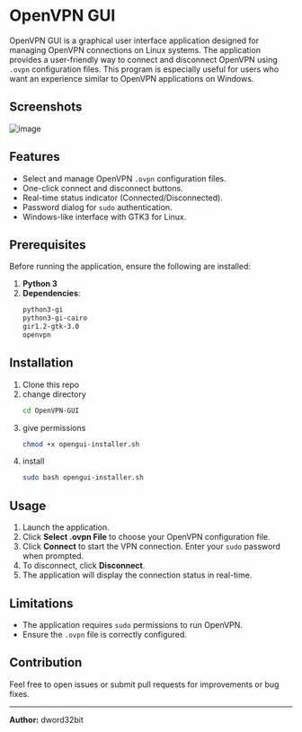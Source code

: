 # OpenVPN GUI

OpenVPN GUI is a graphical user interface application designed for managing OpenVPN connections on Linux systems. The application provides a user-friendly way to connect and disconnect OpenVPN using `.ovpn` configuration files. This program is especially useful for users who want an experience similar to OpenVPN applications on Windows.

## Screenshots
![image](https://github.com/user-attachments/assets/f35cd25f-dcca-4a91-b86b-f8ea51812778)

## Features
- Select and manage OpenVPN `.ovpn` configuration files.
- One-click connect and disconnect buttons.
- Real-time status indicator (Connected/Disconnected).
- Password dialog for `sudo` authentication.
- Windows-like interface with GTK3 for Linux.

## Prerequisites

Before running the application, ensure the following are installed:

1. **Python 3**
2. **Dependencies**:
   ```bash
   python3-gi
   python3-gi-cairo
   gir1.2-gtk-3.0
   openvpn
   ```

## Installation

1. Clone this repo
2. change directory
   ```bash
   cd OpenVPN-GUI
   ```
3. give permissions
   ```bash
   chmod +x opengui-installer.sh
   ```
4. install
   ```bash
   sudo bash opengui-installer.sh
   ```

## Usage

1. Launch the application.
2. Click **Select .ovpn File** to choose your OpenVPN configuration file.
3. Click **Connect** to start the VPN connection. Enter your `sudo` password when prompted.
4. To disconnect, click **Disconnect**.
5. The application will display the connection status in real-time.


## Limitations

- The application requires `sudo` permissions to run OpenVPN.
- Ensure the `.ovpn` file is correctly configured.

## Contribution
Feel free to open issues or submit pull requests for improvements or bug fixes.

---

**Author:** dword32bit


